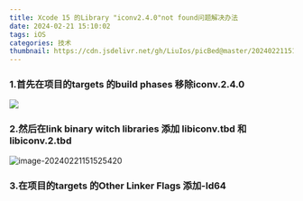 ```yaml
---
title: Xcode 15 的Library "iconv2.4.0"not found问题解决办法
date: 2024-02-21 15:10:02
tags: iOS
categories: 技术
thumbnail: https://cdn.jsdelivr.net/gh/LiuIos/picBed@master/202402211512531.png
---
```




### 1.首先在项目的targets 的build phases 移除iconv.2.4.0

![](https://cdn.jsdelivr.net/gh/LiuIos/picBed@master/202402211514655.png)

### 2.然后在link binary witch libraries 添加 libiconv.tbd 和 libiconv.2.tbd

![image-20240221151525420](https://cdn.jsdelivr.net/gh/LiuIos/picBed@master/image-20240221151525420.png)

### 3.在项目的targets 的Other Linker Flags 添加-ld64

